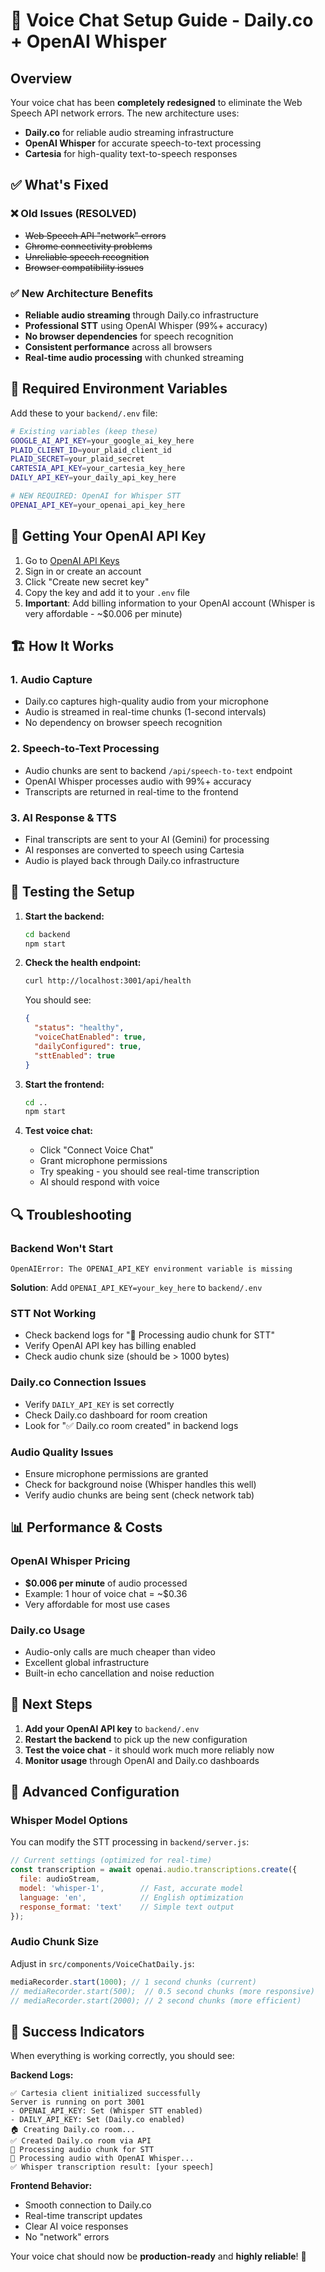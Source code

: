 # 🎤 Voice Chat Setup Guide - Daily.co + OpenAI Whisper

## Overview

Your voice chat has been **completely redesigned** to eliminate the Web Speech API network errors. The new architecture uses:

- **Daily.co** for reliable audio streaming infrastructure
- **OpenAI Whisper** for accurate speech-to-text processing
- **Cartesia** for high-quality text-to-speech responses

## ✅ What's Fixed

### ❌ Old Issues (RESOLVED)
- ~~Web Speech API "network" errors~~
- ~~Chrome connectivity problems~~
- ~~Unreliable speech recognition~~
- ~~Browser compatibility issues~~

### ✅ New Architecture Benefits
- **Reliable audio streaming** through Daily.co infrastructure
- **Professional STT** using OpenAI Whisper (99%+ accuracy)
- **No browser dependencies** for speech recognition
- **Consistent performance** across all browsers
- **Real-time audio processing** with chunked streaming

## 🔧 Required Environment Variables

Add these to your `backend/.env` file:

```bash
# Existing variables (keep these)
GOOGLE_AI_API_KEY=your_google_ai_key_here
PLAID_CLIENT_ID=your_plaid_client_id
PLAID_SECRET=your_plaid_secret
CARTESIA_API_KEY=your_cartesia_key_here
DAILY_API_KEY=your_daily_api_key_here

# NEW REQUIRED: OpenAI for Whisper STT
OPENAI_API_KEY=your_openai_api_key_here
```

## 🔑 Getting Your OpenAI API Key

1. Go to [OpenAI API Keys](https://platform.openai.com/api-keys)
2. Sign in or create an account
3. Click "Create new secret key"
4. Copy the key and add it to your `.env` file
5. **Important**: Add billing information to your OpenAI account (Whisper is very affordable - ~$0.006 per minute)

## 🏗️ How It Works

### 1. Audio Capture
- Daily.co captures high-quality audio from your microphone
- Audio is streamed in real-time chunks (1-second intervals)
- No dependency on browser speech recognition

### 2. Speech-to-Text Processing
- Audio chunks are sent to backend `/api/speech-to-text` endpoint
- OpenAI Whisper processes audio with 99%+ accuracy
- Transcripts are returned in real-time to the frontend

### 3. AI Response & TTS
- Final transcripts are sent to your AI (Gemini) for processing
- AI responses are converted to speech using Cartesia
- Audio is played back through Daily.co infrastructure

## 🚀 Testing the Setup

1. **Start the backend:**
   ```bash
   cd backend
   npm start
   ```

2. **Check the health endpoint:**
   ```bash
   curl http://localhost:3001/api/health
   ```
   
   You should see:
   ```json
   {
     "status": "healthy",
     "voiceChatEnabled": true,
     "dailyConfigured": true,
     "sttEnabled": true
   }
   ```

3. **Start the frontend:**
   ```bash
   cd ..
   npm start
   ```

4. **Test voice chat:**
   - Click "Connect Voice Chat" 
   - Grant microphone permissions
   - Try speaking - you should see real-time transcription
   - AI should respond with voice

## 🔍 Troubleshooting

### Backend Won't Start
```
OpenAIError: The OPENAI_API_KEY environment variable is missing
```
**Solution**: Add `OPENAI_API_KEY=your_key_here` to `backend/.env`

### STT Not Working
- Check backend logs for "🎤 Processing audio chunk for STT"
- Verify OpenAI API key has billing enabled
- Check audio chunk size (should be > 1000 bytes)

### Daily.co Connection Issues
- Verify `DAILY_API_KEY` is set correctly
- Check Daily.co dashboard for room creation
- Look for "✅ Daily.co room created" in backend logs

### Audio Quality Issues
- Ensure microphone permissions are granted
- Check for background noise (Whisper handles this well)
- Verify audio chunks are being sent (check network tab)

## 📊 Performance & Costs

### OpenAI Whisper Pricing
- **$0.006 per minute** of audio processed
- Example: 1 hour of voice chat = ~$0.36
- Very affordable for most use cases

### Daily.co Usage
- Audio-only calls are much cheaper than video
- Excellent global infrastructure
- Built-in echo cancellation and noise reduction

## 🎯 Next Steps

1. **Add your OpenAI API key** to `backend/.env`
2. **Restart the backend** to pick up the new configuration
3. **Test the voice chat** - it should work much more reliably now
4. **Monitor usage** through OpenAI and Daily.co dashboards

## 🔧 Advanced Configuration

### Whisper Model Options
You can modify the STT processing in `backend/server.js`:

```javascript
// Current settings (optimized for real-time)
const transcription = await openai.audio.transcriptions.create({
  file: audioStream,
  model: 'whisper-1',        // Fast, accurate model
  language: 'en',            // English optimization
  response_format: 'text'    // Simple text output
});
```

### Audio Chunk Size
Adjust in `src/components/VoiceChatDaily.js`:
```javascript
mediaRecorder.start(1000); // 1 second chunks (current)
// mediaRecorder.start(500);  // 0.5 second chunks (more responsive)
// mediaRecorder.start(2000); // 2 second chunks (more efficient)
```

## 🎉 Success Indicators

When everything is working correctly, you should see:

**Backend Logs:**
```
✅ Cartesia client initialized successfully
Server is running on port 3001
- OPENAI_API_KEY: Set (Whisper STT enabled)
- DAILY_API_KEY: Set (Daily.co enabled)
🏠 Creating Daily.co room...
✅ Created Daily.co room via API
🎤 Processing audio chunk for STT
🧠 Processing audio with OpenAI Whisper...
✅ Whisper transcription result: [your speech]
```

**Frontend Behavior:**
- Smooth connection to Daily.co
- Real-time transcript updates
- Clear AI voice responses
- No "network" errors

Your voice chat should now be **production-ready** and **highly reliable**! 🎉 